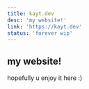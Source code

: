 ```yaml
---
title: kayt.dev
desc: 'my website!'
link: 'https://kayt.dev'
status: 'forever wip'
---
```


## my website!

hopefully u enjoy it here :)
